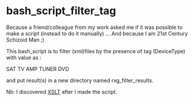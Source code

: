 # bash_script_filter_tag

Because a friend/colleague from my work asked me if it was possible to make a script (instead to do it manually) ...
And because I am 21st Century Schizoid Man  ;) 

This bash_script is to filter (xml)files by the presence of tag (DeviceType) with value as :

<DeviceType>SAT</DeviceType>
<DeviceType>TV</DeviceType>
<DeviceType>AMP</DeviceType>
<DeviceType>TUNER</DeviceType>
<DeviceType>DVD</DeviceType>

and put result(s) in a new directory named rxg_filter_results.

Nb: I discovered <a href="https://en.wikipedia.org/wiki/XSLT">XSLT</a> after I made the script.
